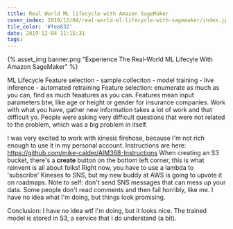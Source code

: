 ```yaml
---
title: Real World ML lifecycle with Amazon SageMaker
cover_index: 2019/12/04/real-world-ml-lifecycle-with-sagemaker/index.jpg
tile_color: '#fea832'
date: 2019-12-04 11:15:31
tags:
---
```

{% asset_img banner.png "Experience The Real-World ML Lifecyle With Amazon SageMaker" %}

ML Lifecycle
Feature selection - sample colleciton - model training - live inference - automated retraining
Feature selection: enumerate as much as you can, find as much feaatures as you can. Features mean input parameters btw, like age or height or gender for insurance companies. Work with what you have, gather new information takes a lot of work and that difficult yo. People were asking very difficult questions that were not related to the problem, which was a big problem in itself.

I was very excited to work with kinesis firehose, because I'm not rich enough to use it in my personal account.
Instructions are here: https://github.com/mike-calder/AIM368-Instructions
When creating an S3 bucket, there's a **create** button on the bottom left corner, this is what reinvent is all about folks!
Right now, you have to use a lambda to 'subscribe' Kineses to SNS, but my new buddy at AWS is going to upvote it on roadmaps.
Note to self: don't send SNS messages that can mess up your data.
Some people don't read comments and then fail horribly, like me. 
I have no idea what I'm doing, but things look promising.

Conclusion: I have no idea wtf I'm doing, but it looks nice. The trained model is stored in S3, a service that I do understand (a bit).